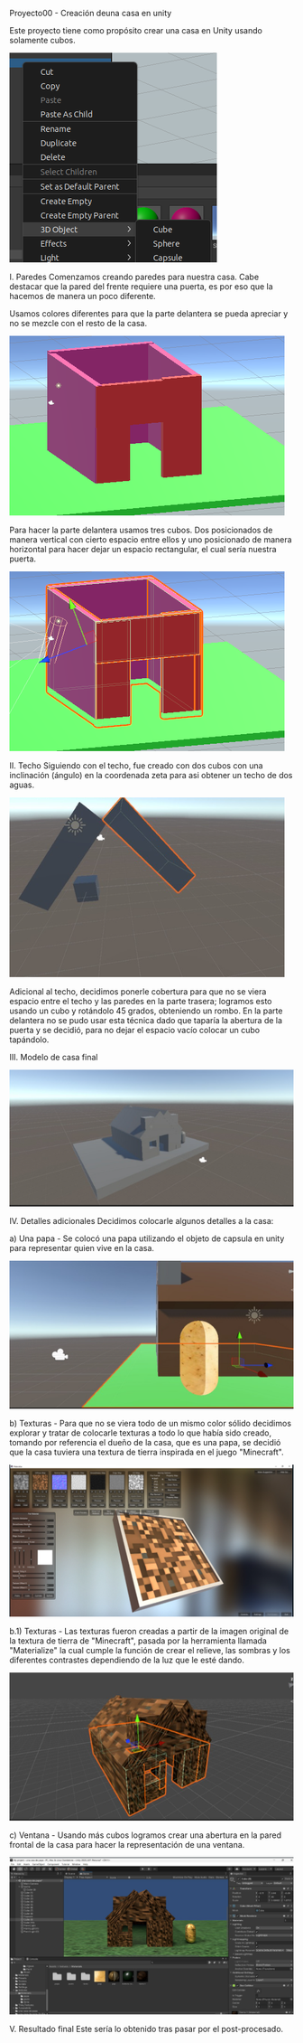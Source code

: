 Proyecto00 - Creación deuna casa en unity

Este proyecto tiene como propósito crear una casa en Unity usando solamente cubos.

![cubo](./img/cubo.png)

I. Paredes
Comenzamos creando paredes para nuestra casa. 
Cabe destacar que la pared del frente requiere una puerta, es por eso que la hacemos de manera un poco diferente.

Usamos colores diferentes para que la parte delantera se pueda apreciar y no se mezcle con el resto de la casa.

![pardes](./img/paredes.png)

Para hacer la parte delantera usamos tres cubos. Dos posicionados de manera vertical con cierto espacio entre ellos y uno posicionado
de manera horizontal para hacer dejar un espacio rectangular, el cual sería nuestra puerta.

![delineadas](./img/paredes-delineadas.png)


II. Techo
Siguiendo con el techo, fue creado con dos cubos con una inclinación (ángulo) en la coordenada zeta para asi obtener un techo de dos aguas.

![techo](./img/techo.png)

Adicional al techo, decidimos ponerle cobertura para que no se viera espacio entre el techo y las paredes en la parte trasera; logramos esto usando un cubo y
rotándolo 45 grados, obteniendo un rombo. En la parte delantera no se pudo usar esta técnica dado que taparía la abertura de la puerta y se decidió, para no dejar el espacio vacío colocar un cubo tapándolo.

III. Modelo de casa final

![modelo](./img/showcase.png)


IV. Detalles adicionales
Decidimos colocarle algunos detalles a la casa: 

a) Una papa - Se colocó una papa utilizando el objeto de capsula en unity para representar quien vive en la casa.

![papa](./img/papa.png)

b) Texturas - Para que no se viera todo de un mismo color sólido decidimos explorar y tratar de colocarle texturas a todo lo que había sido creado, tomando por referencia el dueño de la casa, que es una papa, se decidió que la casa tuviera una textura de tierra inspirada en el juego "Minecraft".

![bloque](./img/bloque-textura.png)

b.1) Texturas - Las texturas fueron creadas a partir de la imagen original de la textura de tierra de "Minecraft", pasada por la herramienta llamada "Materialize" la cual cumple la función de crear el relieve, las sombras y los diferentes contrastes dependiendo de la luz que le esté dando.

![ventana](./img/ventana.png)

c) Ventana - Usando más cubos logramos crear una abertura en la pared frontal de la casa para hacer la representación de una ventana.

![showcase](./img/textura-showcase.png)

V. Resultado final
Este sería lo obtenido tras pasar por el post-procesado.
